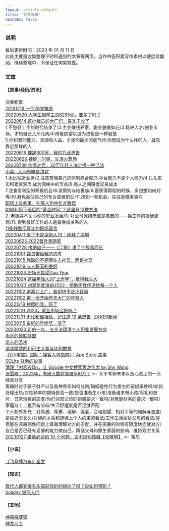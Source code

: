 ```yaml
---
layout: article-default
title: "文章收藏"
noindex: false
---
```


<article>
    <h3>说明</h3>
    最后更新时间：2023 年 01 月 11 日
    <br>此处主要是收集整理平时所遇到的文章等网页，当作书签积累写作素材以便后续翻阅。持续整理中，不保证任何实效性。
    <h3>文章</h3>
    <h4>【故事/经历/资讯】</h4>
    注重积累
    <br><a target="_blank" rel="noopener nofollow" href="https://www.huxiu.com/article/332032.html">20191219 一个26岁概览</a>
    <br><a target="_blank" rel="noopener nofollow" href="https://www.huxiu.com/article/560254.html">20220520 大学生期望工资6295元，要多了吗？</a>
    <br><a target="_blank" rel="noopener nofollow" href="https://www.huxiu.com/article/581281.html">20220614 首批裁员的大厂们，春季丰收了</a>
    <br>1.不愁好工作的时代结束了/2.主业赚钱养家，副业貌美如花/3.跳进人才/创业市场，才知自己几斤几两/4.降低欲望以退为进也是一种智慧
    <br>5.你积累的能力、资源和人品，才是你最大的底气/6.你想成为什么样的人，就先靠近那样的人
    <br><a target="_blank" rel="noopener nofollow" href="https://www.huxiu.com/article/583344.html">20220616 裸辞300天，我的几点忠告</a>
    <br><a target="_blank" rel="noopener nofollow" href="https://www.36kr.com/p/1800341654504451">20220626 裸辞一时爽，生活火葬场</a>
    <br><a target="_blank" rel="noopener nofollow" href="https://www.36kr.com/p/1849216407981190">20220730 疫情之后，30万年轻人决定换一种活法</a>
    <br><a target="_blank" rel="noopener nofollow" href="https://daily.zhihu.com/story/9751001">小事 · 人间有味是清欢</a>
    <br>1.永远贴近业务/2.注意警惕自己的体制耦合度/3.平台能力不是个人能力/4.扎扎实实积累资源/5.成为网络中的节点/6.熟人之间降低交易成本
    <br>7.注重复利型的积累机会/8.讲原则与结善缘/9.要获得帮助的时候，多想想如何对等/10.避免高估自己的专业或者职业/11.找到一些机会，往往是概率事件
    <br><a target="_blank" rel="noopener nofollow" href="https://daily.zhihu.com/story/9710545">职场上有些事，别等人到中年才醒悟</a>
    <br><a target="_blank" rel="noopener nofollow" href="https://www.36kr.com/p/1915989367037700">如何利用下班后的“黄金时间”？这里有10种方法</a>
    <br>2. 老板并不关心你的职业发展/3. 对公司保持忠诚是愚蠢的——换工作的报酬更高/11. 得到最好工作的人是最会搞关系的人
    <br><a target="_blank" rel="noopener nofollow" href="https://www.36kr.com/p/1873060227517058">11条残酷但真实的职场箴言</a>
    <br><a target="_blank" rel="noopener nofollow" href="https://darmau.design/article/you-will-never-become-szr-1/">20220411 来了不是深圳人(1)：拜拜了深圳</a>
    <br><a target="_blank" rel="noopener nofollow" href="https://starfury.tech/archives/563">20220625 2022晋升季随笔</a>
    <br><a target="_blank" rel="noopener nofollow" href="https://blog.ichr.me/post/for-erjiu/">20220728 接纳自己——《二舅》讲了个故事而已</a>
    <br><a target="_blank" rel="noopener nofollow" href="https://www.hitzhangjie.pro/blog/2022-10-01-%E8%A3%81%E5%91%98%E5%B8%A6%E7%BB%99%E6%88%91%E7%9A%84%E6%80%9D%E8%80%83/">20221001 裁员带给我的思考</a>
    <br><a target="_blank" rel="noopener nofollow" href="https://www.huxiu.com/article/686781.html">20221015 我缺的不是陌生人社交，而是社交</a>
    <br><a target="_blank" rel="noopener nofollow" href="https://geekplux.com/posts/meet-strangers">20221019 与人聊天的美好</a>
    <br><a target="_blank" rel="noopener nofollow" href="https://www.36kr.com/p/1969608171506566">20221023 职场不接受Gap Year</a>
    <br><a target="_blank" rel="noopener nofollow" href="https://mp.weixin.qq.com/s/qs63zUvGKuSi2rHQnvM1Wg">20221024 这届年轻人的“上岸学”，看得我头大</a>
    <br><a target="_blank" rel="noopener nofollow" href="https://www.huxiu.com/article/699342.html">20221030 刘润年度演讲2022：把确定性传递给每一个人</a>
    <br><a target="_blank" rel="noopener nofollow" href="https://mp.weixin.qq.com/s/EVJYvAGYRBTldv8_YEYsMQ">20221102 逃离北上广，我却挤不进小县城</a>
    <br><a target="_blank" rel="noopener nofollow" href="https://www.huxiu.com/article/701750.html">20221102 第一批开始怀念大厂的年轻人</a>
    <br><a target="_blank" rel="noopener nofollow" href="https://www.huxiu.com/article/745542.html">20221218 独居的我，阳了</a>
    <br><a target="_blank" rel="noopener nofollow" href="https://www.huxiu.com/article/757583.html">20221231 2023，就业市场会好吗？</a>
    <br><a target="_blank" rel="noopener nofollow" href="https://www.myzaker.com/article/63b13fea7f780b7c06000000">20221231 无论和谁相处，记住这 12 条忠告 -ZAKER新闻</a>
    <br><a target="_blank" rel="noopener nofollow" href="https://www.huxiu.com/article/770718.html">20230115 说好的年终奖，没了</a>
    <br><a target="_blank" rel="noopener nofollow" href="https://www.huxiu.com/article/776543.html">20230123 新的一年，五步法理清个人职业发展方向</a>
    <br><a target="_blank" rel="noopener nofollow" href="https://blog.devtang.com/2016/07/07/the-dictators-handbook-summary/">永远的致胜联盟</a>
    <br><a target="_blank" rel="noopener nofollow" href="https://www.jisilu.cn/question/465210">识人的艺术</a>
    <br><a target="_blank" rel="noopener nofollow" href="https://blog.mboker.cn/archives/176.html">谈谈精致的利己主义者与功利教育</a>
    <br><a target="_blank" rel="noopener nofollow" href="https://apps.apple.com/cn/story/id1623129570">《《小宇宙》团队：播客入坑指南》：App Store 故事</a>
    <br><a target="_blank" rel="noopener nofollow" href="https://liyafu.com/2022-07-31-sqlite-untold-story/">SQLite 背后的故事</a>
    <br><a target="_blank" rel="noopener nofollow" href="https://shunyu.wang/2021/content-farms-solved/">清理「内容农场」，让 Google 中文搜索再次伟大 by Shy Wang</a>
    <br><a target="_blank" rel="noopener nofollow" href="https://www.huxiu.com/article/663455.html"> 张雪峰：2023年，考研人数将突破500万？</a> <-- 关于考研未来以及心态上的一点经验分享
    <br>离婚时对于孩子财产以及各种责任如何分割/婚姻是性行为发生的前提条件吗/如何处理出轨/对性频率的期待是否一致/是否准备生小孩/准备谁来带小孩/彩礼和首付，日常消费的态度/你们对双父母的距离要求一致吗/对家庭财务的要求一致吗/家庭分工上是否有分歧/生活舒适度是否足够匹配
    <br>个人额外补充：对真诚、尊重、理解、偏爱、合理期望、相对平等的理解与态度/是否追求长久/对契约关系和道德上个人约束的看法/工作生活家庭父母的看法/是否能在非原则性问题上尊重理解对方的态度，并在需要的时候有限度地迁就对方/自己是否已经有足够的能力做自己、降低父母和原生家庭的影响、维持双方关系
    <br><a target="_blank" rel="noopener nofollow" href="https://www.bilibili.com/video/BV14Y411Q7oY/?t=440">20230127 婚前必谈的 10 个问题，谈不拢别结婚【全嘻嘻】</a> <-- 备忘
    <h4>【小说】</h4>
    <a target="_blank" rel="noopener nofollow" href="https://zhuanlan.zhihu.com/p/491084622">《飞马牌汽车》全文</a>
    <h4>【知识】</h4>
    <a target="_blank" rel="noopener nofollow" href="https://daily.zhihu.com/story/9731850">现代人都变得有头部前倾的的倾向了吗？应如何预防？</a>
    <br><a target="_blank" rel="noopener nofollow" href="https://three-recorder-52a.notion.site/Solidity-0023ac7df203454db730467dea62aad2">Solidity 极简入门</a>
    <h4>【其他】</h4>
    <a target="_blank" rel="noopener nofollow" href="https://baike.baidu.com/item/%E7%A5%9E%E6%8E%A2%E5%A8%81%E5%A8%81%E7%8C%AB/7253382">神探威威猫
</a>
    <br><a target="_blank" rel="noopener nofollow" href="https://baike.baidu.com/item/%E9%AD%94%E7%A5%9E%E8%8B%B1%E9%9B%84%E4%BC%A0/3555024">神龙斗士</a>
</article>
